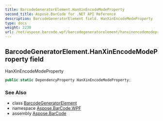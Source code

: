 ```yaml
---
title: BarcodeGeneratorElement.HanXinEncodeModeProperty
second_title: Aspose.BarCode for .NET API Reference
description: BarcodeGeneratorElement field. HanXinEncodeModeProperty
type: docs
weight: 2230
url: /net/aspose.barcode.wpf/barcodegeneratorelement/hanxinencodemodeproperty/
---
```

## BarcodeGeneratorElement.HanXinEncodeModeProperty field

HanXinEncodeModeProperty

```csharp
public static DependencyProperty HanXinEncodeModeProperty;
```

### See Also

* class [BarcodeGeneratorElement](../)
* namespace [Aspose.BarCode.WPF](../../barcodegeneratorelement/)
* assembly [Aspose.BarCode](../../../)


